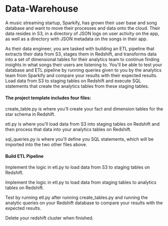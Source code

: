 # Data-Warehouse

A music streaming startup, Sparkify, has grown their user base and song database and want to move their processes and data onto the cloud. Their data resides in S3, in a directory of JSON logs on user activity on the app, as well as a directory with JSON metadata on the songs in their app.

As their data engineer, you are tasked with building an ETL pipeline that extracts their data from S3, stages them in Redshift, and transforms data into a set of dimensional tables for their analytics team to continue finding insights in what songs their users are listening to. You'll be able to test your database and ETL pipeline by running queries given to you by the analytics team from Sparkify and compare your results with their expected results. Load data from S3 to staging tables on Redshift and execute SQL statements that create the analytics tables from these staging tables.


#### The project template includes four files:

create_table.py is where you'll create your fact and dimension tables for the star schema in Redshift.

etl.py is where you'll load data from S3 into staging tables on Redshift and then process that data into your analytics tables on Redshift.

sql_queries.py is where you'll define you SQL statements, which will be imported into the two other files above.


#### Build ETL Pipeline

Implement the logic in etl.py to load data from S3 to staging tables on Redshift.

Implement the logic in etl.py to load data from staging tables to analytics tables on Redshift.

Test by running etl.py after running create_tables.py and running the analytic queries on your Redshift database to compare your results with the expected results.

Delete your redshift cluster when finished.
